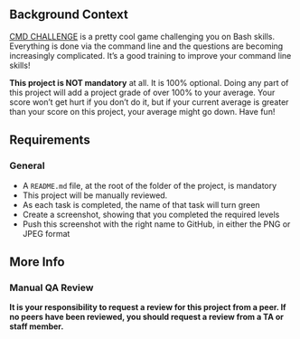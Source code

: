 <div class="panel-body">
    <p><img src="https://s3.amazonaws.com/intranet-projects-files/holbertonschool-sysadmin_devops/324/06AChAO.png" alt="" style=""></p>

<h2>Background Context</h2>

<p><a href="/rltoken/dGik0ttp83Dxj-_G5CWe_g" title="CMD CHALLENGE" target="_blank">CMD CHALLENGE</a> is a pretty cool game challenging you on Bash skills. Everything is done via the command line and the questions are becoming increasingly complicated. It’s a good training to improve your command line skills!</p>

<p><strong>This project is NOT mandatory</strong> at all. It is 100% optional. Doing any part of this project will add a project grade of over 100% to your average. Your score won’t get hurt if you don’t do it, but if your current average is greater than your score on this project, your average might go down. Have fun!</p>

<h2>Requirements</h2>

<h3>General</h3>

<ul>
<li>A <code>README.md</code> file, at the root of the folder of the project, is mandatory</li>
<li>This project will be manually reviewed.</li>
<li>As each task is completed, the name of that task will turn green</li>
<li>Create a screenshot, showing that you completed the required levels</li>
<li>Push this screenshot with the right name to GitHub, in either the PNG or JPEG format</li>
</ul>

<h2>More Info</h2>

<h3>Manual QA Review</h3>

<p><strong>It is your responsibility to request a review for this project from a peer. If no peers have been reviewed, you should request a review from a TA or staff member.</strong></p>

  </div>
